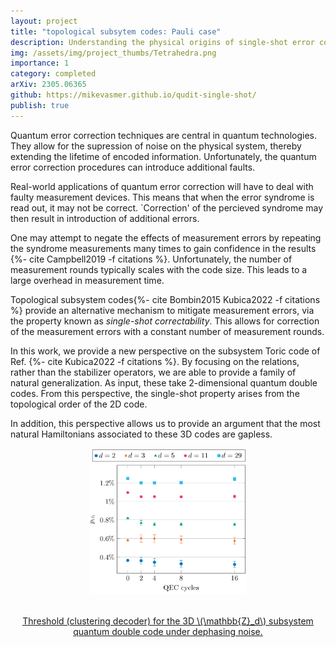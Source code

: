```yaml
---
layout: project
title: "topological subsytem codes: Pauli case"
description: Understanding the physical origins of single-shot error correctability
img: /assets/img/project_thumbs/Tetrahedra.png
importance: 1
category: completed
arXiv: 2305.06365
github: https://mikevasmer.github.io/qudit-single-shot/
publish: true
---
```


Quantum error correction techniques are central in quantum technologies. They allow for the supression of noise on the physical system, thereby extending the lifetime of encoded information. Unfortunately, the quantum error correction procedures can introduce additional faults.

Real-world applications of quantum error correction will have to deal with faulty measurement devices. This means that when the error syndrome is read out, it may not be correct. `Correction' of the percieved syndrome may then result in introduction of additional errors.

One may attempt to negate the effects of measurement errors by repeating the syndrome measurements many times to gain confidence in the results {%- cite Campbell2019 -f citations %}. Unfortunately, the number of measurement rounds typically scales with the code size. This leads to a large overhead in measurement time.


Topological subsystem codes{%- cite Bombin2015 Kubica2022 -f citations %} provide an alternative mechanism to mitigate measurement errors, via the property known as *single-shot correctability*. This allows for correction of the measurement errors with a constant number of measurement rounds.

In this work, we provide a new perspective on the subsystem Toric code of Ref. {%- cite Kubica2022 -f citations %}. By focusing on the relations, rather than the stabilizer operators,  we are able to provide a family of natural generalization. As input, these take 2-dimensional quantum double codes. From this perspective, the single-shot property arises from the topological order of the 2D code.

In addition, this perspective allows us to provide an argument that the most natural Hamiltonians associated to these 3D codes are gapless.

<div align="center">
  <img src="/assets/img/ZdCodeThreshold.png" width="50%" />
  <br>
  <br>
  <p><a href="{{page.github}}">Threshold (clustering decoder) for the 3D \(\mathbb{Z}_d\) subsystem quantum double code under dephasing noise.</a></p>
</div>